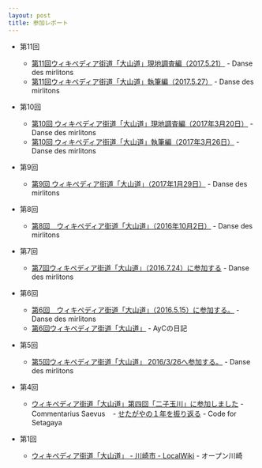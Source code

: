 ```yaml
---
layout: post
title: 参加レポート
---
```

- 第11回
    - [第11回ウィキペディア街道「大山道」現地調査編（2017.5.21）](http://floconsdeneige.seesaa.net/article/450313358.html) - Danse des mirlitons
    - [第11回ウィキペディア街道「大山道」執筆編（2017.5.27）](http://floconsdeneige.seesaa.net/category/25923260-1.html) - Danse des mirlitons
    
- 第10回
    - [第10回 ウィキペディア街道「大山道」現地調査編（2017年3月20日）](http://floconsdeneige.seesaa.net/article/448364545.html) - Danse des mirlitons
    - [第10回 ウィキペディア街道「大山道」執筆編（2017年3月26日）](http://floconsdeneige.seesaa.net/article/448413015.html) - Danse des mirlitons
    
- 第9回
    - [第9回 ウィキペディア街道「大山道」（2017年1月29日）](http://floconsdeneige.seesaa.net/article/446691213.html) - Danse des mirlitons

- 第8回
    - [第8回　ウィキペディア街道「大山道」（2016年10月2日）](http://floconsdeneige.seesaa.net/article/442489072.html) - Danse des mirlitons

- 第7回
    - [第7回ウィキペディア街道「大山道」（2016.7.24）に参加する](http://floconsdeneige.seesaa.net/article/440379981.html) - Danse des mirlitons

- 第6回
    - [第6回　ウィキペディア街道「大山道」（2016.5.15）に参加する。](http://floconsdeneige.seesaa.net/article/437913979.html) - Danse des mirlitons
    - [第6回ウィキペディア街道「大山道」](http://ayc.hatenablog.com/entry/2016/05/16/235030) - AyCの日記

- 第5回
    - [第5回ウィキペディア街道「大山道」 2016/3/26へ参加する。](http://floconsdeneige.seesaa.net/article/435703125.html) - Danse des mirlitons

- 第4回
    - [ウィキペディア街道「大山道」第四回「二子玉川」に参加しました](http://d.hatena.ne.jp/saebou/20151103) - Commentarius Saevus
    - [せたがやの１年を振り返る](http://qiita.com/nissy813/items/388cc2c0f8c622ae4a4c) - Code for Setagaya
- 第1回
    - [ウィキペディア街道「大山道」 - 川崎市 - LocalWiki](https://ja.localwiki.org/kawasaki/%E3%82%A6%E3%82%A3%E3%82%AD%E3%83%9A%E3%83%87%E3%82%A3%E3%82%A2%E8%A1%97%E9%81%93%E3%80%8C%E5%A4%A7%E5%B1%B1%E9%81%93%E3%80%8D) - オープン川崎
